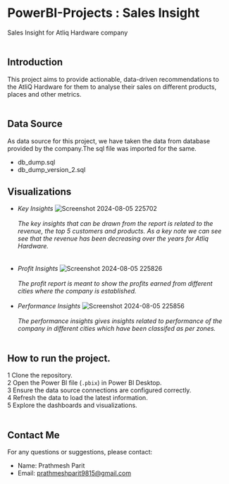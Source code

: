 # PowerBI-Projects : Sales Insight
Sales Insight for Atliq Hardware company<br/><br/>
## Introduction
This project aims to provide actionable, data-driven recommendations to the AtliQ Hardware for them to analyse their sales on different products, places and other metrics.<br/><br/>

## Data Source
As data source for this project, we have taken the data from database provided by the company.The sql file was imported for the same.<br/>
* db_dump.sql
* db_dump_version_2.sql <br/>

## Visualizations 
+ _Key Insights_
![Screenshot 2024-08-05 225702](https://github.com/user-attachments/assets/dabe3c49-06f3-49f4-b718-744b186415af)<br/><br/>
 _The key insights that can be drawn from the report is related to the revenue, the top 5 customers and products. As a key note we can see see that the revenue has been decreasing over the years for Atliq Hardware._<br/>
  <br/><br/>
+ _Profit Insights_
![Screenshot 2024-08-05 225826](https://github.com/user-attachments/assets/eee851a6-dcfa-468a-835f-11ecf2750098)<br/>
  <br/>
   _The profit report is meant to show the profits earned from different cities where the company is established._<br/>
  <br/>
+ _Performance Insights_
![Screenshot 2024-08-05 225856](https://github.com/user-attachments/assets/cd0a2b19-a208-4dd1-aadc-dc44c33f5758)<br/><br/>
   _The performance insights gives insights related to performance of the company in different cities which have been classifed as per zones._<br/><br/>
 

## How to run the project.
1 Clone the repository.<br/>
2 Open the Power BI file (`.pbix`) in Power BI Desktop.<br/>
3 Ensure the data source connections are configured correctly.<br/>
4 Refresh the data to load the latest information.<br/>
5 Explore the dashboards and visualizations.<br/><br/>

## Contact Me
For any questions or suggestions, please contact:
- Name: Prathmesh Parit
- Email: prathmeshparit9815@gmail.com




